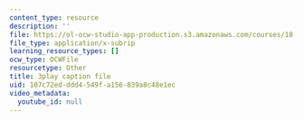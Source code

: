 ```yaml
---
content_type: resource
description: ''
file: https://ol-ocw-studio-app-production.s3.amazonaws.com/courses/18-06sc-linear-algebra-fall-2011/107c72edddd4549fa156839a8c48e1ec_FX4C-JpTFgY.vtt
file_type: application/x-subrip
learning_resource_types: []
ocw_type: OCWFile
resourcetype: Other
title: 3play caption file
uid: 107c72ed-ddd4-549f-a156-839a8c48e1ec
video_metadata:
  youtube_id: null
---
```

